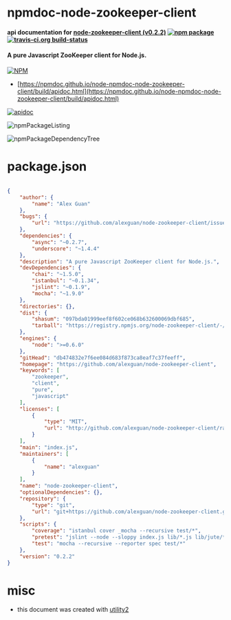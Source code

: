 # npmdoc-node-zookeeper-client

#### api documentation for  [node-zookeeper-client (v0.2.2)](https://github.com/alexguan/node-zookeeper-client)  [![npm package](https://img.shields.io/npm/v/npmdoc-node-zookeeper-client.svg?style=flat-square)](https://www.npmjs.org/package/npmdoc-node-zookeeper-client) [![travis-ci.org build-status](https://api.travis-ci.org/npmdoc/node-npmdoc-node-zookeeper-client.svg)](https://travis-ci.org/npmdoc/node-npmdoc-node-zookeeper-client)

#### A pure Javascript ZooKeeper client for Node.js.

[![NPM](https://nodei.co/npm/node-zookeeper-client.png?downloads=true&downloadRank=true&stars=true)](https://www.npmjs.com/package/node-zookeeper-client)

- [https://npmdoc.github.io/node-npmdoc-node-zookeeper-client/build/apidoc.html](https://npmdoc.github.io/node-npmdoc-node-zookeeper-client/build/apidoc.html)

[![apidoc](https://npmdoc.github.io/node-npmdoc-node-zookeeper-client/build/screenCapture.buildCi.browser.%252Ftmp%252Fbuild%252Fapidoc.html.png)](https://npmdoc.github.io/node-npmdoc-node-zookeeper-client/build/apidoc.html)

![npmPackageListing](https://npmdoc.github.io/node-npmdoc-node-zookeeper-client/build/screenCapture.npmPackageListing.svg)

![npmPackageDependencyTree](https://npmdoc.github.io/node-npmdoc-node-zookeeper-client/build/screenCapture.npmPackageDependencyTree.svg)



# package.json

```json

{
    "author": {
        "name": "Alex Guan"
    },
    "bugs": {
        "url": "https://github.com/alexguan/node-zookeeper-client/issues"
    },
    "dependencies": {
        "async": "~0.2.7",
        "underscore": "~1.4.4"
    },
    "description": "A pure Javascript ZooKeeper client for Node.js.",
    "devDependencies": {
        "chai": "~1.5.0",
        "istanbul": "~0.1.34",
        "jslint": "~0.1.9",
        "mocha": "~1.9.0"
    },
    "directories": {},
    "dist": {
        "shasum": "097bda01999eef8f602ce068b632600069dbf685",
        "tarball": "https://registry.npmjs.org/node-zookeeper-client/-/node-zookeeper-client-0.2.2.tgz"
    },
    "engines": {
        "node": ">=0.6.0"
    },
    "gitHead": "db474832e7f6ee084d683f873ca8eaf7c37feeff",
    "homepage": "https://github.com/alexguan/node-zookeeper-client",
    "keywords": [
        "zookeeper",
        "client",
        "pure",
        "javascript"
    ],
    "licenses": [
        {
            "type": "MIT",
            "url": "http://github.com/alexguan/node-zookeeper-client/raw/master/LICENSE"
        }
    ],
    "main": "index.js",
    "maintainers": [
        {
            "name": "alexguan"
        }
    ],
    "name": "node-zookeeper-client",
    "optionalDependencies": {},
    "repository": {
        "type": "git",
        "url": "git+https://github.com/alexguan/node-zookeeper-client.git"
    },
    "scripts": {
        "coverage": "istanbul cover _mocha --recursive test/*",
        "pretest": "jslint --node --sloppy index.js lib/*.js lib/jute/*.js",
        "test": "mocha --recursive --reporter spec test/*"
    },
    "version": "0.2.2"
}
```



# misc
- this document was created with [utility2](https://github.com/kaizhu256/node-utility2)
